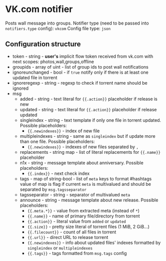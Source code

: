 # VK.com notifier
Posts wall message into groups.
Notifier type (need to be passed into `notifiers.type` config): `vkcom`
Config file type: `json`

## Configuration structure
- token - string - **user's** implicit flow token received from vk.com with next scopes: photos,wall,groups,offline 
- groupids - array of uint - list of group ids to post wall notifications
- ignoreunchanged - bool - if `true` notify only if there is at least one updated file in torrent
- ignoreregexp - string - regexp to check if torrent name should be ignored
- msg
    - added - string - text literal for `{{.action}}` placeholder if release is new
    - updated - string - text literal for `{{.action}}` placeholder if release updated
    - singleindex - string - text template if only one file in torrent updated. Possible placeholders:
        - `{{.newindexes}}` - index of new file
    - multipleindexes - string - same as `singleindex` but if update more than one file. Possible placeholders:
        - `{{.newindexes}}` - indexes of new files separated by `, ` 
    - replacements - string map - list of literal replacements for `{{.name}}` placeholder
    - n1x - string - message template about anniversary. Possible placeholders:
        - `{{.index}}` - next check index
    - tags - map of string-bool - list of `meta` keys to format #hashtags value of map is flag if current `meta` is multivalued and should be separated by `msg.tagsseparator`
    - tagsseparator - string - separator of multivalued `meta`
    - announce - string - message template about new release. Possible placeholders:
        - `{{.meta.*}}` - value from extracted meta (instead of `*`)
        - `{{.name}}` - name of primary file/directory from torrent
        - `{{.action}}` - literal value from `added` or `updated`
        - `{{.size}}` - pretty size literal of torrent files (1 MiB, 2 GiB...)
        - `{{.filecount}}` - count of all files in torrent
        - `{{.url}}` - direct URL to release torrent
        - `{{.newindexes}}` - info about updated files' indexes formatted by `singleindex` or `multipleindexes`
        - `{{.tags}}` - tags formatted from `msg.tags` config 